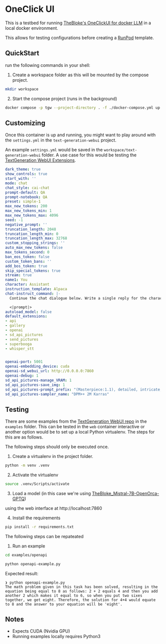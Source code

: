 # OneClick UI

This is a testbed for running [TheBloke's OneClickUI for docker LLM](https://github.com/TheBlokeAI/dockerLLM) in a local docker environment.

This allows for testing configurations before creating a [RunPod](https://runpod.io) template.

## QuickStart

run the following commands in your shell:

1. Create a workspace folder as this will be mounted by the compose project.
```sh
mkdir workspace
```

2. Start the compose project (runs in the background)
```sh
docker compose -p tgw --project-directory . -f ./docker-compose.yml up -d
```

## Customizing

Once this container is up and running, you might want to play around with the `settings.yml` in the `text-generation-webui` project.

An example `settings.yml` would be saved in the `workspace/text-generation-webui` folder.  A use case for this would be testing the [TextGeneration WebUI Extensions](https://github.com/oobabooga/text-generation-webui/blob/main/docs/Extensions.md).

```yml
dark_theme: true
show_controls: true
start_with: ''
mode: chat
chat_style: cai-chat
prompt-default: QA
prompt-notebook: QA
preset: simple-1
max_new_tokens: 200
max_new_tokens_min: 1
max_new_tokens_max: 4096
seed: -1
negative_prompt: ''
truncation_length: 2048
truncation_length_min: 0
truncation_length_max: 32768
custom_stopping_strings: ''
auto_max_new_tokens: false
max_tokens_second: 0
ban_eos_token: false
custom_token_bans: ''
add_bos_token: true
skip_special_tokens: true
stream: true
name1: You
character: Assistant
instruction_template: Alpaca
chat-instruct_command: |-
  Continue the chat dialogue below. Write a single reply for the character "<|character|>".

  <|prompt|>
autoload_model: false
default_extensions:
- api
- gallery
- openai
- sd_api_pictures
- send_pictures
- superbooga
- whisper_stt


openai-port: 5001
openai-embedding_device: cuda
openai-sd_webui_url: http://0.0.0.0:7860
openai-debug: 1
sd_api_pictures-manage_VRAM: 1
sd_api_pictures-save_img: 1
sd_api_pictures-prompt_prefix: "(Masterpiece:1.1), detailed, intricate, colorful, (solo:1.1)"
sd_api_pictures-sampler_name: "DPM++ 2M Karras"
```

## Testing

There are some examples from the [TextGeneration WebUI repo](https://github.com/oobabooga/text-generation-webui) in the `examples` folder.  This can be tested in the `web` container interactive or another option would be to set up a local Python virtualenv.  The steps for this are as follows.

The following steps should only be executed once.

1. Create a virtualenv in the project folder.

```sh
python -m venv .venv
```

2. Activate the virtualenv

```sh
source .venv/Scripts/activate
```

3. Load a model (in this case we're using [TheBloke_Mistral-7B-OpenOrca-GPTQ](https://huggingface.co/TheBloke/Mistral-7B-OpenOrca-GPTQ))

using the web interface at http://localhost:7860

4. Install the requirements 

```sh
pip install -r requirements.txt
```

The following steps can be repateated 

1. Run an example

```sh
cd examples/openapi

python openapi-example.py
```

Expected result:

```
❯ python openapi-example.py 
The math problem given in this task has been solved, resulting in the equation being equal to 8 as follows: 2 + 2 equals 4 and then you add another 2 which makes it equal to 6, so when you put two sixes together, we get eight. Therefore, the solution for 4+4 would equate to 8 and the answer to your equation will be 'eight'.
```

## Notes

- Expects CUDA (Nvidia GPU)
- Running examples locally requires Python3
